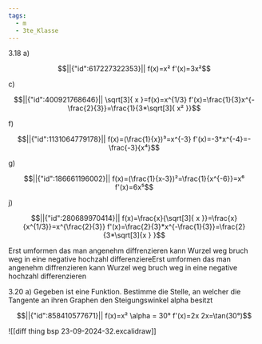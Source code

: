 ```yaml
---
tags:
  - m
  - 3te_Klasse
---
```

3.18 a)
```math
||{"id":617227322353}||

f(x)=x²
f'(x)=3x²
```
c)
```math
||{"id":400921768646}||

\sqrt[3]{ x }=f(x)=x^{1/3}
f'(x)=\frac{1}{3}x^{-\frac{2}{3}}=\frac{1}{3*\sqrt[3]{ x² }}
```

f)
```math
||{"id":1131064779178}||

f(x)=(\frac{1}{x})³=x^{-3}
f'(x)=-3*x^{-4}=-\frac{-3}{x⁴}
```

g)
```math
||{"id":186661196002}||

f(x)=(\frac{1}{x-3})²=\frac{1}{x^{-6}}=x⁶
f'(x)=6x⁵
```

j)
```math
||{"id":280689970414}||

f(x)=\frac{x}{\sqrt[3]{ x }}=\frac{x}{x^{1/3}}=x^{\frac{2}{3}}
f'(x)=\frac{2}{3}*x^{-\frac{1}{3}}=\frac{2}{3*\sqrt[3]{x  } }
```
Erst umformen das man angenehm diffrenzieren kann 
Wurzel weg bruch weg in eine negative hochzahl 
differenziereErst umformen das man angenehm diffrenzieren kann 
Wurzel weg bruch weg in eine negative hochzahl 
differenzieren

3.20 a)
Gegeben ist eine Funktion. Bestimme die Stelle, an welcher die Tangente an ihren Graphen den Steigungswinkel alpha besitzt
```math
||{"id":858410577671}||

f(x)=x²
\alpha = 30°
f'(x)=2x
2x=\tan(30°)
```
![[diff thing bsp 23-09-2024-32.excalidraw]]
